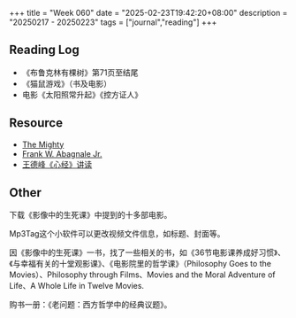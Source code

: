 +++
title = "Week 060"
date = "2025-02-23T19:42:20+08:00"
description = "20250217 - 20250223"
tags = ["journal","reading"]
+++

## Reading Log

* 《布鲁克林有棵树》第71页至结尾
* 《猫鼠游戏》（书及电影）
* 电影《太阳照常升起》《控方证人》

## Resource

* [The Mighty](https://themighty.com)
* [Frank W. Abagnale Jr.](https://www.abagnale.com)
* [王德峰《心经》讲读](https://www.youtube.com/watch?v=dHqIjyWwaQc)

## Other

下载《影像中的生死课》中提到的十多部电影。

Mp3Tag这个小软件可以更改视频文件信息，如标题、封面等。

因《影像中的生死课》一书，找了一些相关的书，如《36节电影课养成好习惯》、《与幸福有关的十堂观影课》、《电影院里的哲学课》（Philosophy Goes to the Movies）、Philosophy through Films、Movies and the Moral Adventure of Life、A Whole Life in Twelve Movies.

购书一册：《老问题：西方哲学中的经典议题》。


